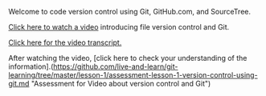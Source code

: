 Welcome to code version control using Git, GitHub.com, and SourceTree.

[Click here to watch a video](http://live-and-learn.github.io/assets/git-learning/lesson-1-version-control-using-git-github-and-sourcetree.mp4 "Video about version control and Git") introducing file version control and Git.

[Click here for the video transcript.](https://github.com/live-and-learn/git-learning/tree/master/lesson-1/transcript-lesson-1-version-control-using-git.md "Transcript for Video about version control and Git")

After watching the video, [click here to check your understanding of the information].(https://github.com/live-and-learn/git-learning/tree/master/lesson-1/assessment-lesson-1-version-control-using-git.md "Assessment for Video about version control and Git")
